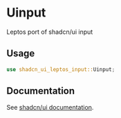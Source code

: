 # Uinput

Leptos port of shadcn/ui input

## Usage

```rust
use shadcn_ui_leptos_input::Uinput;
```

## Documentation

See [shadcn/ui documentation](https://ui.shadcn.com/docs/components/input).
